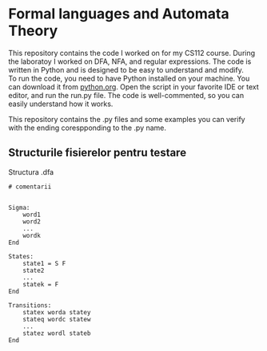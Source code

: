 # Formal languages and Automata Theory
This repository contains the code I worked on for my CS112 course. During the laboratoy I worked on DFA, NFA, and regular expressions. The code is written in Python and is designed to be easy to understand and modify.
<br>
To run the code, you need to have Python installed on your machine. You can download it from [python.org](https://www.python.org/downloads/).
Open the script in your favorite IDE or text editor, and run the run.py file. The code is well-commented, so you can easily understand how it works.

This repository contains the .py files and some examples you can verify with the ending corespponding to the .py name.

## Structurile fisierelor pentru testare
Structura .dfa
```
# comentarii


Sigma:
    word1
    word2
    ...
    wordk
End

States:
    state1 = S F
    state2 
    ...
    statek = F
End

Transitions:
    statex worda statey
    stateq wordc statew
    ...
    statez wordl stateb
End
```
